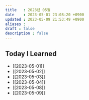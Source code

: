 ```yaml
---
title   : 2023년 05월 
date    : 2023-05-01 23:08:20 +0900
updated : 2023-05-09 21:53:49 +0900
aliases : 
draft : false
description : false
---
```


## Today I Learned

- [[2023-05-01]]
- [[2023-05-02]]
- [[2023-05-03]]
- [[2023-05-04]]
- [[2023-05-08]]
- [[2023-05-09]]

